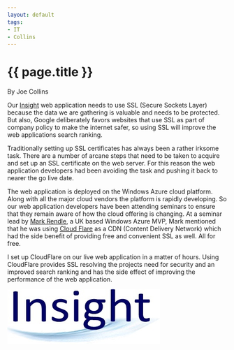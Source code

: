 ```yaml
---
layout: default
tags:
- IT
- Collins
---
```

# {{ page.title }}

By Joe Collins

Our [Insight](https://insight.blackradley.com) web application needs to use SSL (Secure Sockets Layer) because the data we are gathering is valuable and needs to be protected.  But also, Google deliberately favors websites that use SSL as part of company policy to make the internet safer, so using SSL will improve the web applications search ranking.

Traditionally setting up SSL certificates has always been a rather irksome task.  There are a number of arcane steps that need to be taken to acquire and set up an SSL certificate on the web server.  For this reason the web application developers had been avoiding the task and pushing it back to nearer the go live date.

The web application is deployed on the Windows Azure cloud platform.  Along with all the major cloud vendors the platform is rapidly developing.  So our web application developers have been attending seminars to ensure that they remain aware of how the cloud offering is changing.  At a seminar lead by [Mark Rendle](http://blog.markrendle.net/), a UK based Windows Azure MVP, Mark mentioned that he was using [Cloud Flare](http://cloudflare.com/) as a CDN (Content Delivery Network) which had the side benefit of providing free and convenient SSL as well.  All for free.

I set up CloudFlare on our live web application in a matter of hours.  Using CloudFlare provides SSL resolving the projects need for security and an improved search ranking and has the side effect of improving the performance of the web application. 

![Insight Logo](/img/InsightLogo.jpg)
